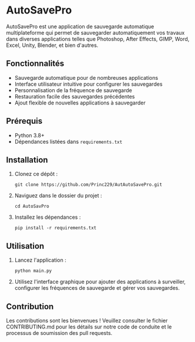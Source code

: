 
# AutoSavePro

AutoSavePro est une application de sauvegarde automatique multiplateforme qui permet de sauvegarder automatiquement vos travaux dans diverses
applications telles que Photoshop, After Effects, GIMP, Word, Excel, Unity, Blender, et bien d'autres.

## Fonctionnalités

- Sauvegarde automatique pour de nombreuses applications
- Interface utilisateur intuitive pour configurer les sauvegardes
- Personnalisation de la fréquence de sauvegarde
- Restauration facile des sauvegardes précédentes
- Ajout flexible de nouvelles applications à sauvegarder

## Prérequis

- Python 3.8+
- Dépendances listées dans `requirements.txt`

## Installation

1. Clonez ce dépôt :
   ```
   git clone https://github.com/Princ229/AutAutoSavePro.git
   ```
2. Naviguez dans le dossier du projet :
   ```
   cd AutoSavPro
   ```
3. Installez les dépendances :
   ```
   pip install -r requirements.txt
   ```

## Utilisation

1. Lancez l'application :
   ```
   python main.py
   ```
2. Utilisez l'interface graphique pour ajouter des applications à surveiller, configurer les fréquences de sauvegarde et gérer vos sauvegardes.

## Contribution

Les contributions sont les bienvenues ! Veuillez consulter le fichier CONTRIBUTING.md pour les détails sur notre code de conduite et le processus de soumission des pull requests.

